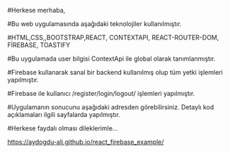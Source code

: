 #Herkese merhaba,

#Bu web uygulamasında aşağıdaki teknolojiler kullanılmıştır.

#HTML,CSS,,BOOTSTRAP,REACT, CONTEXTAPI, REACT-ROUTER-DOM, FİREBASE, TOASTIFY 

#Bu uygulamada user bilgisi ContextApi ile global olarak tanımlanmıştır.

#Firebase kullanarak sanal bir backend kullanılmış olup tüm yetki işlemleri yapılmıştır.

#Firebase ile kullanıcı /register/login/logout/ işlemleri  yapılmıştır.

#Uygulamanın sonucunu aşağıdaki adresden görebilirsiniz. Detaylı kod açıklamaları ilgili sayfalarda yapılmıştır.

#Herkese faydalı olması dileklerimle...

https://aydogdu-ali.github.io/react_firebase_example/
